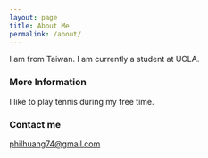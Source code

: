 ```yaml
---
layout: page
title: About Me
permalink: /about/
---
```


I am from Taiwan. I am currently a student at UCLA.

### More Information

I like to play tennis during my free time. 

### Contact me

[philhuang74@gmail.com](mailto:philhuang74[at]gmail.com)